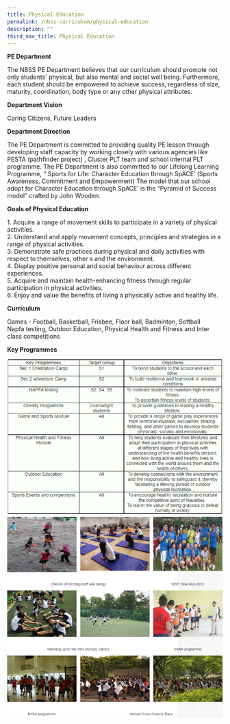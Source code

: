 ```yaml
---
title: Physical Education
permalink: /nbss-curriculum/physical-education
description: ""
third_nav_title: Physical Education
---
```


<p><strong>PE Department</strong></p>
<p>The NBSS PE Department believes that our curriculum should promote not only students' physical, but also mental and social well being. Furthermore, each student should be empowered to achieve success, regardless of size, maturity, coordination, body type or any other physical attributes.&nbsp;</p>
<p><strong>Department Vision</strong></p>
<p>Caring Citizens, Future Leaders</p>
<p><strong>Department Direction</strong></p>
<p>The PE Department is committed to providing quality PE lesson through developing staff capacity by working closely with various agencies like PESTA (pathfinder project) , Cluster PLT team and school internal PLT programme. The PE Department is also committed to our Lifelong Learning Programme, &ldquo; Sports for Life: Character Education through SpACE&rsquo; (Sports Awareness, Commitment and Empowerment) The model that our school adopt for Character Education through SpACE&rsquo; is the &ldquo;Pyramid of Success model&rdquo; crafted by John Wooden.</p>
<p><strong>Goals of Physical Education</strong></p>
<p>1. Acquire a range of movement skills to participate in a variety of physical activities.&nbsp;<br />2. Understand and apply movement concepts, principles and strategies in a range of physical activities.<br />3. Demonstrate safe practices during physical and daily activities with respect to themselves, other s and the environment.&nbsp;<br />4. Display positive personal and social behaviour across different experiences.<br />5. Acquire and maintain health-enhancing fitness through regular participation in physical activities.&nbsp;<br />6. Enjoy and value the benefits of living a physically active and healthy life.</p>
<p><strong>Curriculum</strong></p>
<p>Games - Football, Basketball, Frisbee, Floor ball, Badminton, Softball <br />Napfa testing, Outdoor Education, Physical Health and Fitness and Inter class competitions</p>
<p><strong>Key Programmes</strong></p>
<img src="/images/pe1.png"><br>
<img src="/images/pe2.png">
